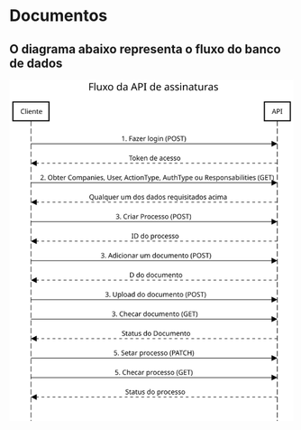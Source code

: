 # Documentos

## O diagrama abaixo representa o fluxo do banco de dados

<img src="fluxo-de-assinaturas.svg" alt="drawing" width="600"/>
